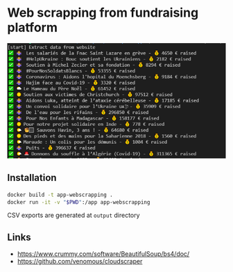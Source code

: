 # Web scrapping from fundraising platform

![This is an image](/_DOC/app_screen.png)

## Installation
```bash
docker build -t app-webscrapping .
docker run -it -v "$PWD":/app app-webscrapping
```

CSV exports are generated at `output` directory

## Links
* https://www.crummy.com/software/BeautifulSoup/bs4/doc/
* https://github.com/venomous/cloudscraper
